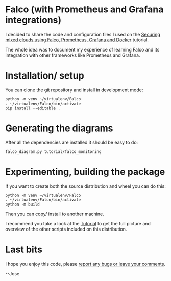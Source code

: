 # Falco (with Prometheus and Grafana integrations)

I decided to share the code and configuration files I used on the [Securing mixed clouds using Falco, Prometheus, Grafana and Docker](tutorial/README.md) tutorial.

The whole idea was to document my experience of learning Falco and its integration with other frameworks like Prometheus and Grafana.

# Installation/ setup

You can clone the git repository and install in development mode:

```shell
python -m venv ~/virtualenv/Falco
. ~/virtualenv/Falco/bin/activate
pip install --editable .
```

# Generating the diagrams

After all the dependencies are installed it should be easy to do:

```shell
falco_diagram.py tutorial/falco_monitoring
```

# Experimenting, building the package

If you want to create both the source distribution and wheel you can do this:

```shell
python -m venv ~/virtualenv/Falco
. ~/virtualenv/Falco/bin/activate
python -m build
```

Then you can copy/ install to another machine.

I recommend you take a look at the [Tutorial](tutorial/README.md) to get the full picture and overview of the other scripts included on this distribution. 

# Last bits
I hope you enjoy this code, please [report any bugs or leave your comments](https://github.com/josevnz/Falco/issues).

--Jose